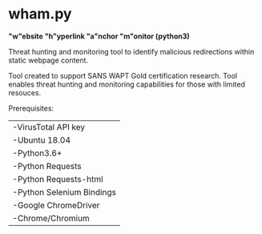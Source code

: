 # wham.py
<b>"w"ebsite "h"yperlink "a"nchor "m"onitor (python3)</b>
<p>
</p>
<p>Threat hunting and monitoring tool to identify malicious redirections within static webpage content.</p>
</>
<p>Tool created to support SANS WAPT Gold certification research.  Tool enables threat hunting and monitoring capabilities for those with limited resouces.</p>
</>
<p>Prerequisites:
	<table class="w3-table">
		<tr><td>-VirusTotal API key
		<tr><td>-Ubuntu 18.04</td></tr>
		<tr><td>-Python3.6+</td></tr>
		<tr><td>-Python Requests</td></tr>
		<tr><td>-Python Requests-html</td></tr>
		<tr><td>-Python Selenium Bindings</td></tr>
		<tr><td>-Google ChromeDriver</td></tr>
		<tr><td>-Chrome/Chromium</td></tr>
	</table>
</p>

